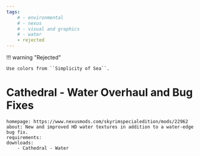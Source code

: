 ```yaml
---
tags:
    # - environmental
    # - nexus
    # - visual and graphics
    # - water
    - rejected
---
```


!!! warning "Rejected"

    Use colors from ``Simplicity of Sea``.

# Cathedral - Water Overhaul and Bug Fixes

```project_info
homepage: https://www.nexusmods.com/skyrimspecialedition/mods/22962
about: New and improved HD water textures in addition to a water-edge bug fix.
requirements:
downloads:
    - Cathedral - Water
```

